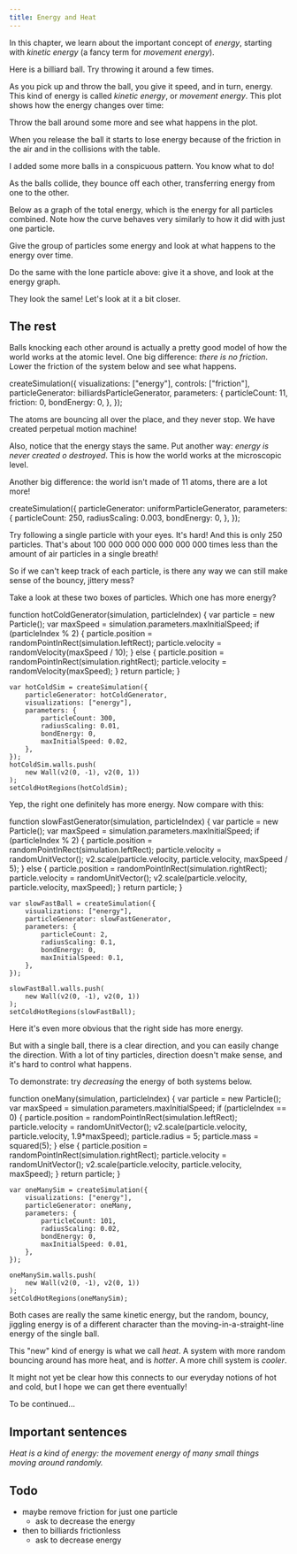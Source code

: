 ```yaml
---
title: Energy and Heat
---
```


In this chapter, we learn about the important concept of _energy_, starting with _kinetic energy_ (a fancy term for _movement energy_).

<div class="page">
<script>
    var singleEnergySim = createSimulation({
        width: 400,
        height: 400,
        initialize: function(simulation) {

            copyObject(simulation.parameters, {
                radiusScaling: 0.1,
                friction: 0.3,
            });

            addParticle(simulation, new Particle())
        }
    });

    enableOnlyTools(singleEnergySim.toolbar, ["select"]);
    selectTool(singleEnergySim.toolbar, "select");
</script>

<div class="stepLog twoColumn">
Here is a billiard ball. Try throwing it around a few times.

<script>
	var state = {throwCount: 0, hadHighSpeed: false};
	cue({
		condition: function (dt) {
			var speed = v2.magnitude(singleEnergySim.particles[0].velocity);
			var hasHighSpeedNow = speed > 0.5;
			if (state.hadHighSpeed && (!hasHighSpeedNow))
			{
				state.throwCount += 1;
			}
			state.hadHighSpeed = hasHighSpeedNow;

			return (state.throwCount >= 3);
		},
	});
</script>

As you pick up and throw the ball, you give it speed, and in turn, energy. This kind of energy is called
_kinetic energy_, or _movement energy_. This plot shows how the energy changes over time:

<script>
	var energyLog = createTimeLog({range: 50});
	createGraphHere({
		update: graph => {
			var energy = singleEnergySim.particles.reduce((acc, p) => acc + p.potentialEnergy + p.kineticEnergy, 0);
			addToLog(energyLog, singleEnergySim.time, {energy: energy});
			addCurve(graph, {x: energyLog.time, y: energyLog.data.energy});
			addAxes(graph, {x: arrayLast(energyLog.time) - energyLog.range, y: 0});
		}
	});
</script>

Throw the ball around some more and see what happens in the plot.

<script>
	cue({
		confirmationDelay: 2,
		condition: function () {
			return (singleEnergySim.particles[0].kineticEnergy > 0.5);
		},
	});
</script>

When you release the ball it starts to lose energy because of the friction in the air and in the collisions with the table.
</div>
<div class="twoColumn">
<script>
	insertHere(singleEnergySim.div);
</script>
</div>
</div>




<div class="page startPage">
<script>
    var totalEnergySim = createSimulation({
        width: 400,
        height: 400,
        initialize: function(simulation) {

            copyObject(simulation.parameters, {
                radiusScaling: 0.1,
                friction: 0.3,
            });

            var particleCount = 11;
            for (var i = 0; i < particleCount; i++) {
            	var particle = new Particle();
            	particle.position = billiardsPosition(simulation, i);
            	var colors = [Color.red, Color.blue, Color.green, Color.black, Color.gray, Color.yellow];
            	particle.color = colors[i % colors.length];
            	addParticle(simulation, particle);
            }
        }
    });

    enableOnlyTools(totalEnergySim.toolbar, ["select"]);
    selectTool(totalEnergySim.toolbar, "select");
</script>
<div class="stepLog twoColumn">
I added some more balls in a conspicuous pattern. You know what to do!

<script>
	cue({
		condition: function () {
			var speed = v2.magnitude(totalEnergySim.particles[0].velocity);
			return (speed > 1);
		},
	});
</script>

As the balls collide, they bounce off each other, transferring energy from one to the other.

Below as a graph of the total energy, which is the energy for all particles combined. Note how the curve behaves very similarly to how it did with just one particle.

<script>
	// TODO: one color for each particle
	var totalEnergyLog = createTimeLog({range: 50});
	createGraphHere({
		update: graph => {
			var energy = totalEnergySim.particles.reduce((acc, p) => acc + p.potentialEnergy + p.kineticEnergy, 0);
			addToLog(totalEnergyLog, totalEnergySim.time, {energy: energy});
			addCurve(graph, {x: totalEnergyLog.time, y: totalEnergyLog.data.energy});
			addAxes(graph, {x: arrayLast(totalEnergyLog.time) - totalEnergyLog.range, y: 0});
		}
	});
</script>

Give the group of particles some energy and look at what happens to the energy over time.

<script>
	cue({
		isStepEnd: false,
		condition: function (dt, state) {
			var speed = v2.magnitude(totalEnergySim.particles[0].velocity);
			return (speed > 1);
		},
	});
</script>

Do the same with the lone particle above: give it a shove, and look at the energy graph.

<script>
	cue({
		isStepEnd: true,
		condition: function (dt, state) {
			var speed = v2.magnitude(singleEnergySim.particles[0].velocity);
			return (speed > 1);
		},
	});
</script>

They look the same! Let's look at it a bit closer.



</div>
<div class="twoColumn">
<script>
	insertHere(totalEnergySim.div);
</script>
</div>
</div>


<script>
	initChapter();
</script>













## The rest

Balls knocking each other around is actually a pretty good model of how the world works at the atomic level.
One big difference: _there is no friction_. Lower the friction of the system below and see what happens.

<cript>
    createSimulation({
        visualizations: ["energy"],
        controls: ["friction"],
        particleGenerator: billiardsParticleGenerator,
        parameters: {
            particleCount: 11,
            friction: 0,
            bondEnergy: 0,
        },
    });
</cript>

The atoms are bouncing all over the place, and they never stop. We have created  perpetual motion machine!

Also, notice that the energy stays the same. Put another way: _energy is never created o destroyed_. This is how the world works at the microscopic level.

Another big difference: the world isn't made of 11 atoms, there are a lot more!

<cript>
    createSimulation({
        particleGenerator: uniformParticleGenerator,
        parameters: {
            particleCount: 250,
            radiusScaling: 0.003,
            bondEnergy: 0,
        },
    });
</cript>

Try following a single particle with your eyes. It's hard! 
And this is only 250 particles. That's about 100 000 000 000 000 000 000 times less than the amount of air particles in a single breath!

So if we can't keep track of each particle, is there any way we can still make sense of the bouncy, jittery mess?

Take a look at these two boxes of particles. Which one has more energy?

<cript>
    function hotColdGenerator(simulation, particleIndex)
    {
        var particle = new Particle();
        var maxSpeed = simulation.parameters.maxInitialSpeed;
        if (particleIndex % 2)
        {
            particle.position = randomPointInRect(simulation.leftRect);
            particle.velocity = randomVelocity(maxSpeed / 10);
        }
        else
        {
            particle.position = randomPointInRect(simulation.rightRect);
            particle.velocity = randomVelocity(maxSpeed);
        }
        return particle;
    }

    var hotColdSim = createSimulation({
        particleGenerator: hotColdGenerator,
        visualizations: ["energy"],
        parameters: {
            particleCount: 300,
            radiusScaling: 0.01,
            bondEnergy: 0,
            maxInitialSpeed: 0.02,
        },
    });
    hotColdSim.walls.push(
        new Wall(v2(0, -1), v2(0, 1))
    );
    setColdHotRegions(hotColdSim);

</cript>

Yep, the right one definitely has more energy. Now compare with this:

<cript>
    function slowFastGenerator(simulation, particleIndex)
    {
        var particle = new Particle();
        var maxSpeed = simulation.parameters.maxInitialSpeed;
        if (particleIndex % 2)
        {
            particle.position = randomPointInRect(simulation.leftRect);
            particle.velocity = randomUnitVector();
            v2.scale(particle.velocity, particle.velocity, maxSpeed / 5);
        }
        else
        {
            particle.position = randomPointInRect(simulation.rightRect);
            particle.velocity = randomUnitVector();
            v2.scale(particle.velocity, particle.velocity, maxSpeed);
        }
        return particle;
    }

    var slowFastBall = createSimulation({
        visualizations: ["energy"],
        particleGenerator: slowFastGenerator,
        parameters: {
            particleCount: 2,
            radiusScaling: 0.1,
            bondEnergy: 0,
            maxInitialSpeed: 0.1,
        },
    });

    slowFastBall.walls.push(
        new Wall(v2(0, -1), v2(0, 1))
    );
    setColdHotRegions(slowFastBall);
</cript>

Here it's even more obvious that the right side has more energy.

But with a single ball, there is a clear direction, and you can easily change the direction. With a lot of tiny particles, direction doesn't make sense, and it's hard to control what happens.

To demonstrate: try _decreasing_ the energy of both systems below.

<cript>
    function oneMany(simulation, particleIndex)
    {
        var particle = new Particle();
        var maxSpeed = simulation.parameters.maxInitialSpeed;
        if (particleIndex == 0)
        {
            particle.position = randomPointInRect(simulation.leftRect);
            particle.velocity = randomUnitVector();
            v2.scale(particle.velocity, particle.velocity, 1.9*maxSpeed);
            particle.radius = 5;
            particle.mass = squared(5);
        }
        else
        {
            particle.position = randomPointInRect(simulation.rightRect);
            particle.velocity = randomUnitVector();
            v2.scale(particle.velocity, particle.velocity, maxSpeed);
        }
        return particle;
    }

    var oneManySim = createSimulation({
        visualizations: ["energy"],
        particleGenerator: oneMany,
        parameters: {
            particleCount: 101,
            radiusScaling: 0.02,
            bondEnergy: 0,
            maxInitialSpeed: 0.01,
        },
    });

    oneManySim.walls.push(
        new Wall(v2(0, -1), v2(0, 1))
    );
    setColdHotRegions(oneManySim);
</cript>

Both cases are really the same kinetic energy, but the random, bouncy, jiggling energy is of a different character than the moving-in-a-straight-line energy of the single ball.

This "new" kind of energy is what we call _heat_. A system with more random bouncing around has more heat, and is _hotter_. A more chill system is _cooler_.

It might not yet be clear how this connects to our everyday notions of hot and cold, but I hope we can get there eventually!

To be continued...


## Important sentences

_Heat is a kind of energy: the movement energy of many small things moving around randomly._


## Todo

* maybe remove friction for just one particle
    * ask to decrease the energy
* then to billiards frictionless
    * ask to decrease energy
